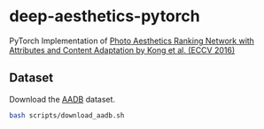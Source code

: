 # deep-aesthetics-pytorch
PyTorch Implementation of [Photo Aesthetics Ranking Network with Attributes and Content Adaptation by Kong et al. (ECCV 2016)](https://arxiv.org/abs/1606.01621)

## Dataset

Download the [AADB](https://www.ics.uci.edu/~skong2/aesthetics.html) dataset. 
```bash
bash scripts/download_aadb.sh

```

